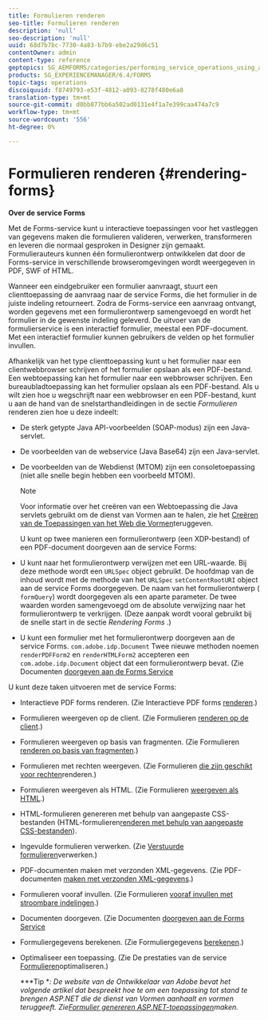```yaml
---
title: Formulieren renderen
seo-title: Formulieren renderen
description: 'null'
seo-description: 'null'
uuid: 68d7b7bc-7730-4a83-b7b9-ebe2a29d6c51
contentOwner: admin
content-type: reference
geptopics: SG_AEMFORMS/categories/performing_service_operations_using_apis
products: SG_EXPERIENCEMANAGER/6.4/FORMS
topic-tags: operations
discoiquuid: f8749793-e53f-4812-a093-8278f480e6a8
translation-type: tm+mt
source-git-commit: d0bb877bb6a502ad0131e4f1a7e399caa474a7c9
workflow-type: tm+mt
source-wordcount: '556'
ht-degree: 0%

---
```



# Formulieren renderen {#rendering-forms}

**Over de service Forms**

Met de Forms-service kunt u interactieve toepassingen voor het vastleggen van gegevens maken die formulieren valideren, verwerken, transformeren en leveren die normaal gesproken in Designer zijn gemaakt. Formulierauteurs kunnen één formulierontwerp ontwikkelen dat door de Forms-service in verschillende browseromgevingen wordt weergegeven in PDF, SWF of HTML.

Wanneer een eindgebruiker een formulier aanvraagt, stuurt een clienttoepassing de aanvraag naar de service Forms, die het formulier in de juiste indeling retourneert. Zodra de Forms-service een aanvraag ontvangt, worden gegevens met een formulierontwerp samengevoegd en wordt het formulier in de gewenste indeling geleverd. De uitvoer van de formulierservice is een interactief formulier, meestal een PDF-document. Met een interactief formulier kunnen gebruikers de velden op het formulier invullen.

Afhankelijk van het type clienttoepassing kunt u het formulier naar een clientwebbrowser schrijven of het formulier opslaan als een PDF-bestand. Een webtoepassing kan het formulier naar een webbrowser schrijven. Een bureaubladtoepassing kan het formulier opslaan als een PDF-bestand. Als u wilt zien hoe u wegschrijft naar een webbrowser en een PDF-bestand, kunt u aan de hand van de snelstarthandleidingen in de sectie *Formulieren* renderen zien hoe u deze indeelt:

* De sterk getypte Java API-voorbeelden (SOAP-modus) zijn een Java-servlet.
* De voorbeelden van de webservice (Java Base64) zijn een Java-servlet.
* De voorbeelden van de Webdienst (MTOM) zijn een consoletoepassing (niet alle snelle begin hebben een voorbeeld MTOM).

   >[!NOTE]
   >
   >Voor informatie over het creëren van een Webtoepassing die Java servlets gebruikt om de dienst van Vormen aan te halen, zie het [Creëren van de Toepassingen van het Web die Vormen](/help/forms/developing/creating-web-applications-renders-forms.md)teruggeven.

   U kunt op twee manieren een formulierontwerp (een XDP-bestand) of een PDF-document doorgeven aan de service Forms:

* U kunt naar het formulierontwerp verwijzen met een URL-waarde. Bij deze methode wordt een `URLSpec` object gebruikt. De hoofdmap van de inhoud wordt met de methode van het `URLSpec` `setContentRootURI` object aan de service Forms doorgegeven. De naam van het formulierontwerp ( `formQuery`) wordt doorgegeven als een aparte parameter. De twee waarden worden samengevoegd om de absolute verwijzing naar het formulierontwerp te verkrijgen. (Deze aanpak wordt vooral gebruikt bij de snelle start in de sectie *Rendering Forms* .)
* U kunt een formulier met het formulierontwerp doorgeven aan de service Forms. `com.adobe.idp.Document` Twee nieuwe methoden noemen `renderPDFForm2` en `renderHTMLForm2` accepteren een `com.adobe.idp.Document` object dat een formulierontwerp bevat. (Zie Documenten [doorgeven aan de Forms Service](/help/forms/developing/passing-documents-forms-service.md)

U kunt deze taken uitvoeren met de service Forms:

* Interactieve PDF forms renderen. (Zie Interactieve PDF forms [renderen](/help/forms/developing/rendering-interactive-pdf-forms.md).)
* Formulieren weergeven op de client. (Zie Formulieren [renderen op de client](/help/forms/developing/rendering-forms-client.md).)
* Formulieren weergeven op basis van fragmenten. (Zie Formulieren [renderen op basis van fragmenten](/help/forms/developing/rendering-forms-based-fragments.md).)
* Formulieren met rechten weergeven. (Zie Formulieren [die zijn geschikt voor rechten](/help/forms/developing/rendering-rights-enabled-forms.md)renderen.)
* Formulieren weergeven als HTML. (Zie Formulieren [weergeven als HTML](/help/forms/developing/rendering-forms-html.md).)
* HTML-formulieren genereren met behulp van aangepaste CSS-bestanden (HTML-formulieren[renderen met behulp van aangepaste CSS-bestanden](/help/forms/developing/rendering-html-forms-using-custom.md)).
* Ingevulde formulieren verwerken. (Zie [Verstuurde formulieren](/help/forms/developing/handling-submitted-forms.md)verwerken.)
* PDF-documenten maken met verzonden XML-gegevens. (Zie PDF-documenten [maken met verzonden XML-gegevens](/help/forms/developing/creating-pdf-documents-submitted-xml.md).)
* Formulieren vooraf invullen. (Zie Formulieren [vooraf invullen met stroombare indelingen](/help/forms/developing/prepopulating-forms-flowable-layouts.md).)
* Documenten doorgeven. (Zie Documenten [doorgeven aan de Forms Service](/help/forms/developing/passing-documents-forms-service.md)
* Formuliergegevens berekenen. (Zie Formuliergegevens [berekenen](/help/forms/developing/calculating-form-data.md).)
* Optimaliseer een toepassing. (Zie De prestaties van de service [Formulieren](/help/forms/developing/optimizing-performance-forms-service.md)optimaliseren.)

   ***Tip **: De website van de Ontwikkelaar van Adobe bevat het volgende artikel dat bespreekt hoe te om een toepassing tot stand te brengen ASP.NET die de dienst van Vormen aanhaalt en vormen teruggeeft. Zie[Formulier genereren ASP.NET-toepassingen](https://www.adobe.com/devnet/livecycle/articles/asp_net.html)maken.*

